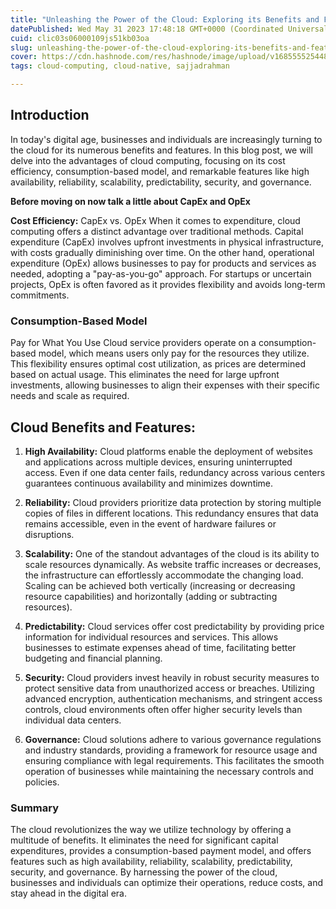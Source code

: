 ```yaml
---
title: "Unleashing the Power of the Cloud: Exploring its Benefits and Features"
datePublished: Wed May 31 2023 17:48:18 GMT+0000 (Coordinated Universal Time)
cuid: clic03s06000109js51kb03oa
slug: unleashing-the-power-of-the-cloud-exploring-its-benefits-and-features
cover: https://cdn.hashnode.com/res/hashnode/image/upload/v1685555254486/1f67be97-ffd4-4e4e-a6f4-2517c7ba2206.png
tags: cloud-computing, cloud-native, sajjadrahman

---
```


## Introduction

In today's digital age, businesses and individuals are increasingly turning to the cloud for its numerous benefits and features. In this blog post, we will delve into the advantages of cloud computing, focusing on its cost efficiency, consumption-based model, and remarkable features like high availability, reliability, scalability, predictability, security, and governance.

**Before moving on now talk a little about CapEx and OpEx**

**Cost Efficiency:** CapEx vs. OpEx When it comes to expenditure, cloud computing offers a distinct advantage over traditional methods. Capital expenditure (CapEx) involves upfront investments in physical infrastructure, with costs gradually diminishing over time. On the other hand, operational expenditure (OpEx) allows businesses to pay for products and services as needed, adopting a "pay-as-you-go" approach. For startups or uncertain projects, OpEx is often favored as it provides flexibility and avoids long-term commitments.

### Consumption-Based Model

Pay for What You Use Cloud service providers operate on a consumption-based model, which means users only pay for the resources they utilize. This flexibility ensures optimal cost utilization, as prices are determined based on actual usage. This eliminates the need for large upfront investments, allowing businesses to align their expenses with their specific needs and scale as required.

## Cloud Benefits and Features:

1. **High Availability:** Cloud platforms enable the deployment of websites and applications across multiple devices, ensuring uninterrupted access. Even if one data center fails, redundancy across various centers guarantees continuous availability and minimizes downtime.
    
2. **Reliability:** Cloud providers prioritize data protection by storing multiple copies of files in different locations. This redundancy ensures that data remains accessible, even in the event of hardware failures or disruptions.
    
3. **Scalability:** One of the standout advantages of the cloud is its ability to scale resources dynamically. As website traffic increases or decreases, the infrastructure can effortlessly accommodate the changing load. Scaling can be achieved both vertically (increasing or decreasing resource capabilities) and horizontally (adding or subtracting resources).
    
4. **Predictability:** Cloud services offer cost predictability by providing price information for individual resources and services. This allows businesses to estimate expenses ahead of time, facilitating better budgeting and financial planning.
    
5. **Security:** Cloud providers invest heavily in robust security measures to protect sensitive data from unauthorized access or breaches. Utilizing advanced encryption, authentication mechanisms, and stringent access controls, cloud environments often offer higher security levels than individual data centers.
    
6. **Governance:** Cloud solutions adhere to various governance regulations and industry standards, providing a framework for resource usage and ensuring compliance with legal requirements. This facilitates the smooth operation of businesses while maintaining the necessary controls and policies.
    

### Summary

The cloud revolutionizes the way we utilize technology by offering a multitude of benefits. It eliminates the need for significant capital expenditures, provides a consumption-based payment model, and offers features such as high availability, reliability, scalability, predictability, security, and governance. By harnessing the power of the cloud, businesses and individuals can optimize their operations, reduce costs, and stay ahead in the digital era.